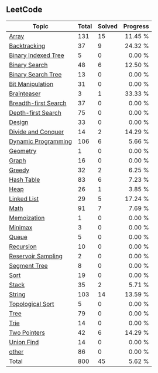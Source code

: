 
## LeetCode

|Topic|Total|Solved|Progress|
|-----|-----|------|--------:|
|[Array](./topics/Array.md)|131|15|11.45 %|
|[Backtracking](./topics/Backtracking.md)|37|9|24.32 %|
|[Binary Indexed Tree](./topics/Binary%20Indexed%20Tree.md)|5|0| 0.00 %|
|[Binary Search](./topics/Binary%20Search.md)|48|6|12.50 %|
|[Binary Search Tree](./topics/Binary%20Search%20Tree.md)|13|0| 0.00 %|
|[Bit Manipulation](./topics/Bit%20Manipulation.md)|31|0| 0.00 %|
|[Brainteaser](./topics/Brainteaser.md)|3|1|33.33 %|
|[Breadth-first Search](./topics/Breadth-first%20Search.md)|37|0| 0.00 %|
|[Depth-first Search](./topics/Depth-first%20Search.md)|75|0| 0.00 %|
|[Design](./topics/Design.md)|33|0| 0.00 %|
|[Divide and Conquer](./topics/Divide%20and%20Conquer.md)|14|2|14.29 %|
|[Dynamic Programming](./topics/Dynamic%20Programming.md)|106|6| 5.66 %|
|[Geometry](./topics/Geometry.md)|1|0| 0.00 %|
|[Graph](./topics/Graph.md)|16|0| 0.00 %|
|[Greedy](./topics/Greedy.md)|32|2| 6.25 %|
|[Hash Table](./topics/Hash%20Table.md)|83|6| 7.23 %|
|[Heap](./topics/Heap.md)|26|1| 3.85 %|
|[Linked List](./topics/Linked%20List.md)|29|5|17.24 %|
|[Math](./topics/Math.md)|91|7| 7.69 %|
|[Memoization](./topics/Memoization.md)|1|0| 0.00 %|
|[Minimax](./topics/Minimax.md)|3|0| 0.00 %|
|[Queue](./topics/Queue.md)|5|0| 0.00 %|
|[Recursion](./topics/Recursion.md)|10|0| 0.00 %|
|[Reservoir Sampling](./topics/Reservoir%20Sampling.md)|2|0| 0.00 %|
|[Segment Tree](./topics/Segment%20Tree.md)|8|0| 0.00 %|
|[Sort](./topics/Sort.md)|19|0| 0.00 %|
|[Stack](./topics/Stack.md)|35|2| 5.71 %|
|[String](./topics/String.md)|103|14|13.59 %|
|[Topological Sort](./topics/Topological%20Sort.md)|5|0| 0.00 %|
|[Tree](./topics/Tree.md)|79|0| 0.00 %|
|[Trie](./topics/Trie.md)|14|0| 0.00 %|
|[Two Pointers](./topics/Two%20Pointers.md)|42|6|14.29 %|
|[Union Find](./topics/Union%20Find.md)|14|0| 0.00 %|
|[other](./topics/other.md)|86|0| 0.00 %|
|Total|800|45|5.62 %|